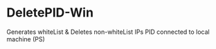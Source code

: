 # DeletePID-Win
Generates whiteList &amp; Deletes non-whiteList IPs PID connected to local machine (PS)
